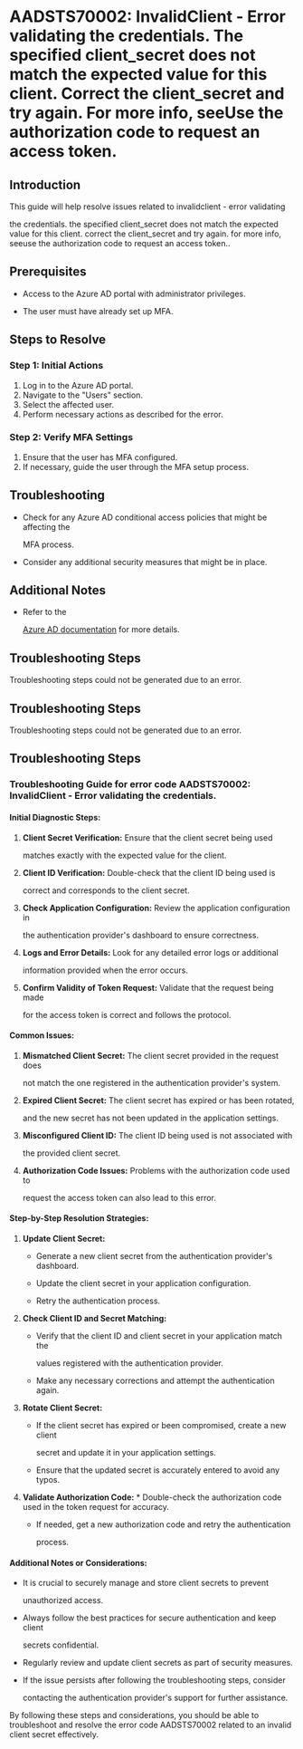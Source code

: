 # AADSTS70002: InvalidClient - Error validating the credentials. The specified client\_secret does not match the expected value for this client. Correct the client\_secret and try again. For more info, seeUse the authorization code to request an access token.


## Introduction

This guide will help resolve issues related to invalidclient - error validating

the credentials. the specified client\_secret does not match the expected value
for this client. correct the client\_secret and try again. for more info, seeuse
the authorization code to request an access token..


## Prerequisites


* Access to the Azure AD portal with administrator privileges.

* The user must have already set up MFA.


## Steps to Resolve


### Step 1: Initial Actions

1. Log in to the Azure AD portal.
2. Navigate to the "Users" section.
3. Select the affected user.
4. Perform necessary actions as described for the error.


### Step 2: Verify MFA Settings

1. Ensure that the user has MFA configured.
2. If necessary, guide the user through the MFA setup process.


## Troubleshooting


* Check for any Azure AD conditional access policies that might be affecting the

  MFA process.

* Consider any additional security measures that might be in place.


## Additional Notes


* Refer to the

  [Azure AD 
documentation](https://learn.microsoft.com/en-us/azure/active-directory/)
  for more details.


## Troubleshooting Steps

Troubleshooting steps could not be generated due to an error.


## Troubleshooting Steps

Troubleshooting steps could not be generated due to an error.


## Troubleshooting Steps


### Troubleshooting Guide for error code AADSTS70002: InvalidClient - Error validating the credentials.


#### Initial Diagnostic Steps:

1. **Client Secret Verification:** Ensure that the client secret being used

   matches exactly with the expected value for the client.
2. **Client ID Verification:** Double-check that the client ID being used is

   correct and corresponds to the client secret.
3. **Check Application Configuration:** Review the application configuration in

   the authentication provider's dashboard to ensure correctness.
4. **Logs and Error Details:** Look for any detailed error logs or additional

   information provided when the error occurs.
5. **Confirm Validity of Token Request:** Validate that the request being made

   for the access token is correct and follows the protocol.


#### Common Issues:

1. **Mismatched Client Secret:** The client secret provided in the request does

   not match the one registered in the authentication provider's system.
2. **Expired Client Secret:** The client secret has expired or has been rotated,

   and the new secret has not been updated in the application settings.
3. **Misconfigured Client ID:** The client ID being used is not associated with

   the provided client secret.
4. **Authorization Code Issues:** Problems with the authorization code used to

   request the access token can also lead to this error.


#### Step-by-Step Resolution Strategies:

1. **Update Client Secret:** 

   * Generate a new client secret from the authentication provider's dashboard.

   * Update the client secret in your application configuration.

   * Retry the authentication process.

2. **Check Client ID and Secret Matching:** 

   * Verify that the client ID and client secret in your application match the

     values registered with the authentication provider.
   * Make any necessary corrections and attempt the authentication again.

3. **Rotate Client Secret:** 

   * If the client secret has expired or been compromised, create a new client

     secret and update it in your application settings.
   * Ensure that the updated secret is accurately entered to avoid any typos.

4. **Validate Authorization Code:**    * Double-check the authorization code 
used in the token request for accuracy.

   * If needed, get a new authorization code and retry the authentication

     process.


#### Additional Notes or Considerations:


* It is crucial to securely manage and store client secrets to prevent

  unauthorized access.

* Always follow the best practices for secure authentication and keep client

  secrets confidential.

* Regularly review and update client secrets as part of security measures.

* If the issue persists after following the troubleshooting steps, consider

  contacting the authentication provider's support for further assistance.

By following these steps and considerations, you should be able to troubleshoot
and resolve the error code AADSTS70002 related to an invalid client secret
effectively.
